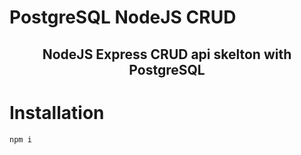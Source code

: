 # PostgreSQL NodeJS CRUD

<h2 align="center">NodeJS Express CRUD api skelton with PostgreSQL</h2>

# Installation

```
npm i
```
 
